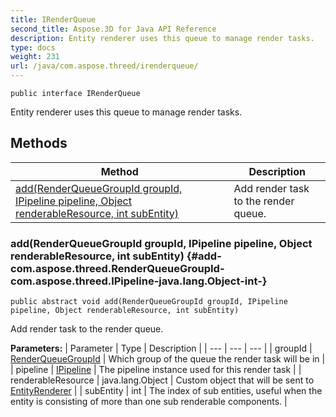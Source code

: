 ```yaml
---
title: IRenderQueue
second_title: Aspose.3D for Java API Reference
description: Entity renderer uses this queue to manage render tasks.
type: docs
weight: 231
url: /java/com.aspose.threed/irenderqueue/
---
```

```
public interface IRenderQueue
```

Entity renderer uses this queue to manage render tasks.
## Methods

| Method | Description |
| --- | --- |
| [add(RenderQueueGroupId groupId, IPipeline pipeline, Object renderableResource, int subEntity)](#add-com.aspose.threed.RenderQueueGroupId-com.aspose.threed.IPipeline-java.lang.Object-int-) | Add render task to the render queue. |
### add(RenderQueueGroupId groupId, IPipeline pipeline, Object renderableResource, int subEntity) {#add-com.aspose.threed.RenderQueueGroupId-com.aspose.threed.IPipeline-java.lang.Object-int-}
```
public abstract void add(RenderQueueGroupId groupId, IPipeline pipeline, Object renderableResource, int subEntity)
```


Add render task to the render queue.

**Parameters:**
| Parameter | Type | Description |
| --- | --- | --- |
| groupId | [RenderQueueGroupId](../../com.aspose.threed/renderqueuegroupid) | Which group of the queue the render task will be in |
| pipeline | [IPipeline](../../com.aspose.threed/ipipeline) | The pipeline instance used for this render task |
| renderableResource | java.lang.Object | Custom object that will be sent to [EntityRenderer](../../com.aspose.threed/entityrenderer) |
| subEntity | int | The index of sub entities, useful when the entity is consisting of more than one sub renderable components. |


